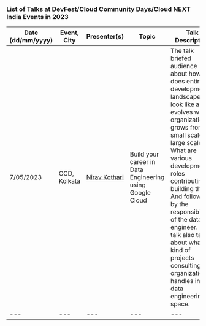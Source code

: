 ### List of Talks at DevFest/Cloud Community Days/Cloud NEXT India Events in 2023

| Date (dd/mm/yyyy)| Event, City | Presenter(s) | Topic | Talk Description | Links |
|---|---|---|---|---|---|
| 7/05/2023 | CCD, Kolkata | [Nirav Kothari](www.linkedin.com/in/iniravkothari) | Build your career in Data Engineering using Google Cloud | The talk briefed audience about how does entire development landscape look like and evolves when organization grows from small scale to large scale, What are various development roles contributing to building that. And followed by the responsibilities of the data engineer. The talk also talked about what kind of projects consulting organization handles in the data engineering space. | [Presentation](https://docs.google.com/presentation/d/1UG12YtfnMTscDuqcEi0jDiRgqfEolUBgz3lf7cKk6-Y/edit?usp=sharing)|
|---|---|---|---|---|---|
